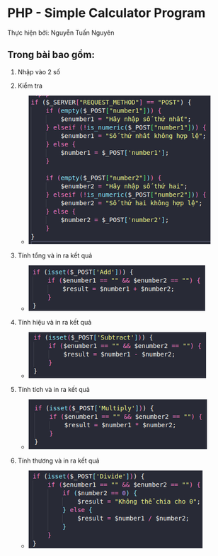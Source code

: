 # PHP - Simple Calculator Program
Thực hiện bởi: Nguyễn Tuấn Nguyên
## Trong bài bao gồm:
1. Nhập vào 2 số
1. Kiểm tra

    - ![](img/test_number.png)

1. Tính tổng và in ra kết quả

    - ![](img/add_number.png)

1. Tính hiệu và in ra kết quả

    - ![](img/subtract_number.png)

1. Tính tích và in ra kết quả

    - ![](img/multiply_number.png)

1. Tính thương và in ra kết quả

    - ![](img/divide_number.png)
